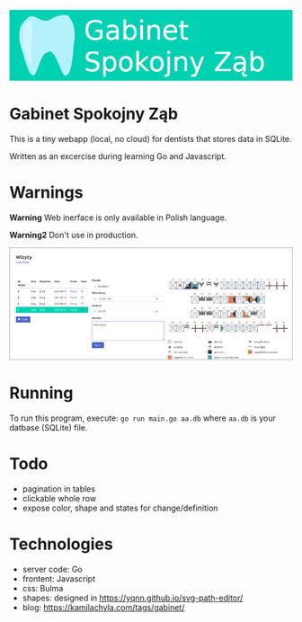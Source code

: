 
![gabinet](gabinet.png)

# Gabinet Spokojny Ząb

This is a tiny webapp (local, no cloud) for dentists that stores data in SQLite.

Written as an excercise during learning Go and Javascript.

# Warnings

**Warning**
Web inerface is only available in Polish language.

**Warning2**
Don't use in production.

![Visit with diagram](maddentist.png)
# Running

To run this program, execute:
`go run main.go aa.db`
where `aa.db` is your datbase (SQLite) file.

# Todo
 - pagination in tables
 - clickable whole row
 - expose color, shape and states for change/definition 

# Technologies
* server code: Go
* frontent: Javascript
* css: Bulma
* shapes: designed in https://yqnn.github.io/svg-path-editor/
* blog: https://kamilachyla.com/tags/gabinet/
